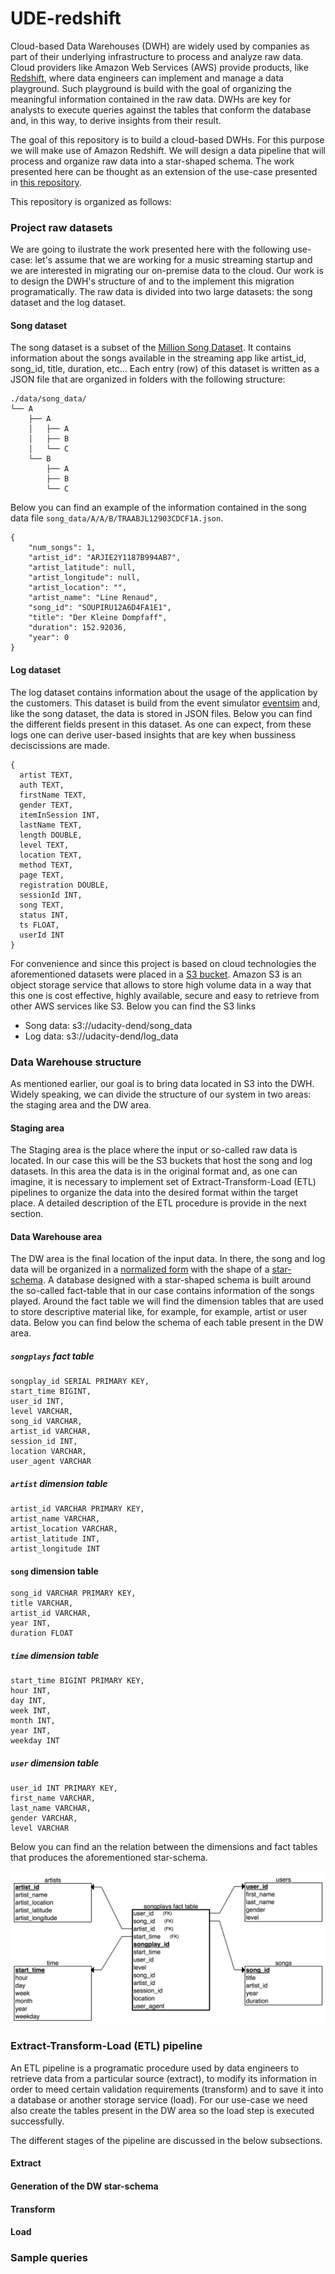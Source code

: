 # UDE-redshift

Cloud-based Data Warehouses (DWH) are widely used by companies as part of their underlying infrastructure to process and analyze raw data. Cloud providers like Amazon Web Services (AWS) provide products, like [Redshift](https://aws.amazon.com/redshift/?whats-new-cards.sort-by=item.additionalFields.postDateTime&whats-new-cards.sort-order=desc), where data engineers can implement and manage a data playground. Such playground is build with the goal of organizing the meaningful information contained in the raw data. DWHs are key for analysts to execute queries against the tables that conform the database and, in this way, to derive insights from their result.

The goal of this repository is to build a cloud-based DWHs. For this purpose we will make use of Amazon Redshift. We will design a data pipeline that will process and organize raw data into a star-shaped schema. The work presented here can be thought as an extension of the use-case presented in [this repository](https://github.com/juferafo/UDE-postgres).

This repository is organized as follows: 

### Project raw datasets

We are going to ilustrate the work presented here with the following use-case: let's assume that we are working for a music streaming startup and we are interested in migrating our on-premise data to the cloud. Our work is to design the DWH's structure of and to the implement this migration programatically. The raw data is divided into two large datasets: the song dataset and the log dataset.

#### Song dataset

The song dataset is a subset of the [Million Song Dataset](http://millionsongdataset.com/). It contains information about the songs available in the streaming app like artist_id, song_id, title, duration, etc... Each entry (row) of this dataset is written as a JSON file that are organized in folders with the following structure:

```
./data/song_data/
└── A
    ├── A
    │   ├── A
    │   ├── B
    │   └── C
    └── B
        ├── A
        ├── B
        └── C
```

Below you can find an example of the information contained in the song data file `song_data/A/A/B/TRAABJL12903CDCF1A.json`.

```
{
    "num_songs": 1, 
    "artist_id": "ARJIE2Y1187B994AB7", 
    "artist_latitude": null,
    "artist_longitude": null,
    "artist_location": "",
    "artist_name": "Line Renaud",
    "song_id": "SOUPIRU12A6D4FA1E1",
    "title": "Der Kleine Dompfaff",
    "duration": 152.92036,
    "year": 0
}
```

#### Log dataset

The log dataset contains information about the usage of the application by the customers. This dataset is build from the event simulator [eventsim](https://github.com/Interana/eventsim) and, like the song dataset, the data is stored in JSON files. Below you can find the different fields present in this dataset. As one can expect, from these logs one can derive user-based insights that are key when bussiness deciscissions are made.   

```
{
  artist TEXT,
  auth TEXT,
  firstName TEXT,
  gender TEXT,
  itemInSession INT,
  lastName TEXT,
  length DOUBLE,
  level TEXT,
  location TEXT,
  method TEXT,
  page TEXT,
  registration DOUBLE,
  sessionId INT,
  song TEXT,
  status INT,
  ts FLOAT,
  userId INT
}
```

For convenience and since this project is based on cloud technologies the aforementioned datasets were placed in a [S3 bucket](https://aws.amazon.com/s3/). Amazon S3 is an object storage service that allows to store high volume data in a way that this one is cost effective, highly available, secure and easy to retrieve from other AWS services like S3. Below you can find the S3 links

* Song data: s3://udacity-dend/song_data
* Log data: s3://udacity-dend/log_data

### Data Warehouse structure

As mentioned earlier, our goal is to bring data located in S3 into the DWH. Widely speaking, we can divide the structure of our system in two areas: the staging area and the DW area.

#### Staging area

The Staging area is the place where the input or so-called raw data is located. In our case this will be the S3 buckets that host the song and log datasets. In this area the data is in the original format and, as one can imagine, it is necessary to implement set of Extract-Transform-Load (ETL) pipelines to organize the data into the desired format within the target place. A detailed description of the ETL procedure is provide in the next section.

#### Data Warehouse area

The DW area is the final location of the input data. In there, the song and log data will be organized in a [normalized form](https://en.wikipedia.org/wiki/Database_normalization) with the shape of a [star-schema](https://www.guru99.com/star-snowflake-data-warehousing.html). A database designed with a star-shaped schema is built around the so-called fact-table that in our case contains information of the songs played. Around the fact table we will find the dimension tables that are used to store descriptive material like, for example, for example, artist or user data. Below you can find below the schema of each table present in the DW area.

##### `songplays` fact table

```
songplay_id SERIAL PRIMARY KEY,
start_time BIGINT, 
user_id INT, 
level VARCHAR, 
song_id VARCHAR, 
artist_id VARCHAR, 
session_id INT, 
location VARCHAR, 
user_agent VARCHAR
```

##### `artist` dimension table

```
artist_id VARCHAR PRIMARY KEY,
artist_name VARCHAR,
artist_location VARCHAR,
artist_latitude INT,
artist_longitude INT
```

#### `song` dimension table

```
song_id VARCHAR PRIMARY KEY,
title VARCHAR,
artist_id VARCHAR,
year INT,
duration FLOAT
```

##### `time` dimension table

```
start_time BIGINT PRIMARY KEY,
hour INT,
day INT,
week INT,
month INT,
year INT,
weekday INT
```

##### `user` dimension table

```
user_id INT PRIMARY KEY,
first_name VARCHAR,
last_name VARCHAR,
gender VARCHAR,
level VARCHAR
```

Below you can find an the relation between the dimensions and fact tables that produces the aforementioned star-schema.

![Database schema structure](./star.png)

### Extract-Transform-Load (ETL) pipeline

An ETL pipeline is a programatic procedure used by data engineers to retrieve data from a particular source (extract), to modify its information in order to meed certain  validation requirements (transform) and to save it into a database or another storage service (load). For our use-case we need also create the tables present in the DW area so the load step is executed successfully. 


The different stages of the pipeline are discussed in the below subsections. 

#### Extract

#### Generation of the DW star-schema

#### Transform

#### Load

### Sample queries
